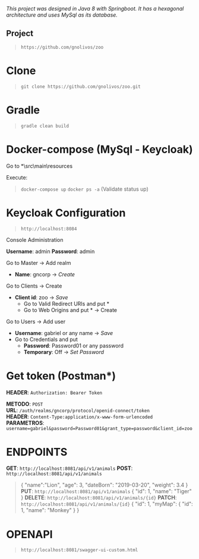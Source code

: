 *This project was designed in Java 8 with Springboot. It has a hexagonal architecture and uses MySql as its database.*

## Project
 > `https://github.com/gnolivos/zoo`

# Clone
 > `git clone https://github.com/gnolivos/zoo.git`

# Gradle
 > `gradle clean build`

# Docker-compose (MySql - Keycloak)
Go to *\src\main\resources

Execute: 
 > `docker-compose up`
 > `docker ps -a` (Validate status up)

# Keycloak Configuration
 > `http://localhost:8084`

Console Administration 

**Username**: admin
**Password**: admin

Go to Master -> Add realm
 - **Name**: gncorp -> *Create*

Go to Clients -> Create
 - **Client id**: zoo -> *Save*
	- Go to Valid Redirect URIs and put * 
	- Go to Web Origins and put * 
	-> Create
	
Go to Users -> Add user
 - **Username**: gabriel or any name -> *Save*
 - Go to Credentials and put 
 	- **Password**: Password01 or any password
 	- **Temporary**: Off
 	-> *Set Password*
 	
# Get token (Postman*)

**HEADER**:       `Authorization: Bearer Token`

**METODO**:       `POST`   
**URL**:          `/auth/realms/gncorp/protocol/openid-connect/token`   
**HEADER**:       `Content-Type:application/x-www-form-urlencoded`  
**PARAMETROS**:   `username=gabriel&password=Password01&grant_type=password&client_id=zoo`   

# ENDPOINTS

**GET**: `http://localhost:8081/api/v1/animals`
**POST**: `http://localhost:8081/api/v1/animals`
 >   {
	    "name":"Lion",
	    "age": 3,
	    "dateBorn": "2019-03-20",
	    "weight": 3.4
	}
**PUT**: `http://localhost:8081/api/v1/animals`
 >	{
		"id": 1,
		"name": "Tiger"
	}
**DELETE**: `http://localhost:8081/api/v1/animals/{id}`
**PATCH**: `http://localhost:8081/api/v1/animals/{id}`
 >	{
	   "id": 1,
	   "myMap": {
	         		"id": 1,
	         		"name": "Monkey" 
	     		}
	}

# OPENAPI
 > `http://localhost:8081/swagger-ui-custom.html`
